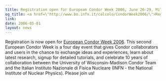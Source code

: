 ```yaml
---
title: Registration open for European Condor Week 2006, June 26-29, Milan, Italy
og_title: <a href=\"http://www.bo.infn.it/calcolo/CondorWeek2006/\">Registration open for European Condor Week 2006, June 26-29, Milan, Italy</a>
link: 
date: 2006-05-01
layout: news
---
```


Registration is now open for <a href="http://www.bo.infn.it/calcolo/CondorWeek2006/" data-proofer-ignore>European Condor Week 2006</a>.  This second European Condor Week is a four day event that gives Condor collaborators and users in the chance to exchange ideas and experiences, learn about latest research, signup for detailed tutorials, and celebrate 10 years of collaboration between the University of Wisconsin-Madison Condor Team and the Italian Instituto Nazionale di Fisica Nucleare (INFN - the National Institute of Nuclear Physics). Please join us!
